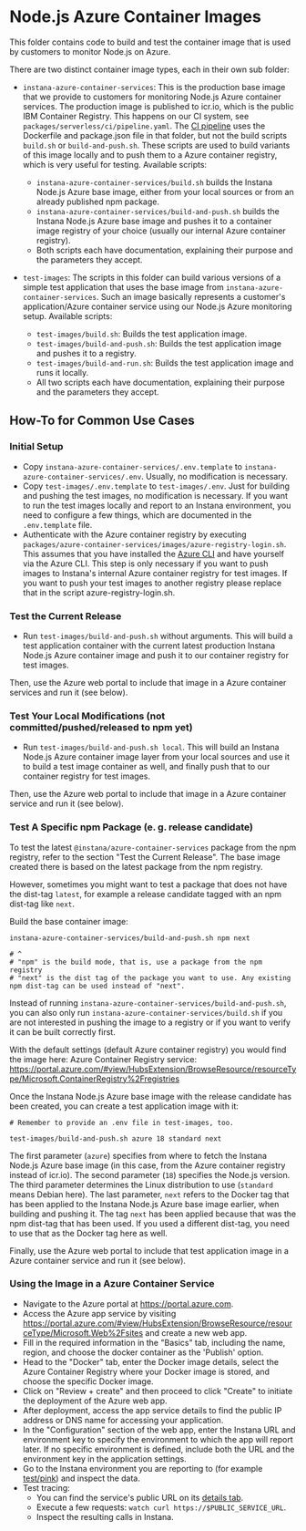 Node.js Azure Container Images
================================

This folder contains code to build and test the container image that is used by customers to monitor Node.js on Azure.

There are two distinct container image types, each in their own sub folder:

* `instana-azure-container-services`: This is the production base image that we provide to customers for monitoring Node.js Azure container services. The production image is published to icr.io, which is the public IBM Container Registry. This happens on our CI system, see `packages/serverless/ci/pipeline.yaml`. The [CI pipeline](https://ci.instana.io/teams/nodejs/pipelines/serverless-in-process-collectors:main/jobs/azure-container-services-nodejs-container-image-layer) uses the Dockerfile and package.json file in that folder, but not the build scripts `build.sh` or `build-and-push.sh`. These scripts are used to build variants of this image locally and to push them to a Azure container registry, which is very useful for testing. Available scripts:
    * `instana-azure-container-services/build.sh` builds the Instana Node.js Azure base image, either from your local sources or from an already published npm package.
    * `instana-azure-container-services/build-and-push.sh` builds the Instana Node.js Azure base image and pushes it to a container image registry of your choice (usually our internal Azure container registry).
    * Both scripts each have documentation, explaining their purpose and the parameters they accept.

* `test-images`: The scripts in this folder can build various versions of a simple test application that uses the base image from `instana-azure-container-services`. Such an image basically represents a customer's application/Azure container service using our Node.js Azure monitoring setup. Available scripts:
    * `test-images/build.sh`: Builds the test application image.
    * `test-images/build-and-push.sh`: Builds the test application image and pushes it to a registry.
    * `test-images/build-and-run.sh`: Builds the test application image and runs it locally.
    * All two scripts each have documentation, explaining their purpose and the parameters they accept.

How-To for Common Use Cases
---------------------------

### Initial Setup

- Copy `instana-azure-container-services/.env.template` to `instana-azure-container-services/.env`. Usually, no modification is necessary.
- Copy `test-images/.env.template` to `test-images/.env`. Just for building and pushing the test images, no modification is necessary. If you want to run the test images locally and report to an Instana environment, you need to configure a few things, which are documented in the `.env.template` file.
- Authenticate with the Azure container registry by executing `packages/azure-container-services/images/azure-registry-login.sh`. This assumes that you have installed the [Azure CLI](https://learn.microsoft.com/en-us/cli/azure/) and have yourself via the Azure CLI. This step is only necessary if you want to push images to Instana's internal Azure container registry for test images. If you want to push your test images to another registry please replace that in the script azure-registry-login.sh.

### Test the Current Release

* Run `test-images/build-and-push.sh` without arguments. This will build a test application container with the current latest production Instana Node.js Azure container image and push it to our container registry for test images.

Then, use the Azure web portal to include that image in a Azure container services and run it (see below).

### Test Your Local Modifications (not committed/pushed/released to npm yet)

* Run `test-images/build-and-push.sh local`. This will build an Instana Node.js Azure container image layer from your local sources and use it to build a test image container as well, and finally push that to our container registry for test images.

Then, use the Azure web portal to include that image in a Azure container service and run it (see below).

### Test A Specific npm Package (e. g. release candidate)

To test the latest `@instana/azure-container-services` package from the npm registry, refer to the section "Test the Current Release". The base image created there is based on the latest package from the npm registry.

However, sometimes you might want to test a package that does not have the dist-tag `latest`, for example a release candidate tagged with an npm dist-tag like `next`.

Build the base container image:

```
instana-azure-container-services/build-and-push.sh npm next

# ^
# "npm" is the build mode, that is, use a package from the npm registry
# "next" is the dist tag of the package you want to use. Any existing npm dist-tag can be used instead of "next".
```

Instead of running `instana-azure-container-services/build-and-push.sh`, you can also only run `instana-azure-container-services/build.sh` if you are not interested in pushing the image to a registry or if you want to verify it can be built correctly first.

With the default settings (default Azure container registry) you would find the image here: Azure Container Registry service: https://portal.azure.com/#view/HubsExtension/BrowseResource/resourceType/Microsoft.ContainerRegistry%2Fregistries

Once the Instana Node.js Azure base image with the release candidate has been created, you can create a test application image with it:

```
# Remember to provide an .env file in test-images, too.

test-images/build-and-push.sh azure 18 standard next
```

The first parameter (`azure`) specifies from where to fetch the Instana Node.js Azure base image (in this case, from the Azure container registry instead of icr.io). The second parameter (`18`) specifies the Node.js version. The third parameter determines the Linux distribution to use (`standard` means Debian here). The last parameter, `next` refers to the Docker tag that has been applied to the Instana Node.js Azure base image earlier, when building and pushing it. The tag `next` has been applied because that was the npm dist-tag that has been used. If you used a different dist-tag, you need to use that as the Docker tag here as well.

Finally, use the Azure web portal to include that test application image in a Azure container service and run it (see below).

### Using the Image in a Azure Container Service

* Navigate to the Azure portal at https://portal.azure.com.
* Access the Azure app service by visiting https://portal.azure.com/#view/HubsExtension/BrowseResource/resourceType/Microsoft.Web%2Fsites and create a new web app.
* Fill in the required information in the "Basics" tab, including the name, region, and choose the docker container as the 'Publish' option.
* Head to the "Docker" tab, enter the Docker image details, select the Azure Container Registry where your Docker image is stored, and choose the specific Docker image.
* Click on "Review + create" and then proceed to click "Create" to initiate the deployment of the Azure web app.
* After deployment, access the app service details to find the public IP address or DNS name for accessing your application.
* In the "Configuration" section of the web app, enter the Instana URL and environment key to specify the environment to which the app will report later. If no specific environment is defined, include both the URL and the environment key in the application settings.
* Go to the Instana environment you are reporting to (for example [test/pink](https://test-instana.pink.instana.rocks/#/physical?q=entity.type%3Acloudrun)) and inspect the data.
* Test tracing:
    * You can find the service's public URL on its [details tab](https://console.cloud.google.com/run/detail/us-central1/cloud-run-nodejs-test/general?project=k8s-brewery).
    * Execute a few requests: `watch curl https://$PUBLIC_SERVICE_URL`.
    * Inspect the resulting calls in Instana.
